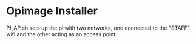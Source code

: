 # Opimage Installer
PI_AP.sh sets up the pi with two networks, one connected to the "STAFF" wifi and the other acting as an access point.
